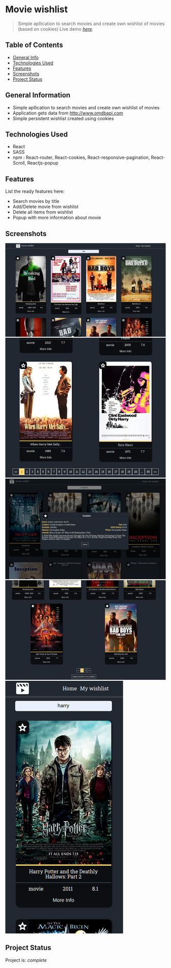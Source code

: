 # Movie wishlist

> Simple apllication to search movies and create own wishlist of movies (based on cookies)
> Live demo [_here_](https://mj-movie-wishlist.netlify.app).

## Table of Contents

- [General Info](#general-information)
- [Technologies Used](#technologies-used)
- [Features](#features)
- [Screenshots](#screenshots)
- [Project Status](#project-status)

<!-- * [License](#license) -->

## General Information

- Simple apllication to search movies and create own wishlist of movies
- Application gets data from http://www.omdbapi.com
- Simple persistent wishlist created using cookies
<!-- You don't have to answer all the questions - just the ones relevant to your project. -->

## Technologies Used

- React
- SASS
- npm : React-router, React-cookies, React-responsive-pagination, React-Scroll, Reactjs-popup

## Features

List the ready features here:

- Search movies by title
- Add/Delete movie from wishlist
- Delete all items from wishlist
- Popup with more information about movie

## Screenshots

![Searching](./img/1.PNG)
![Pagination](./img/2.PNG)
![Movie Info](./img/5.PNG)
![Delete wishlist](./img/7.PNG)
![Mobile](./img/3.PNG)

## Project Status

Project is: _complete_
